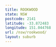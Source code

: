 ```yaml
---
title: ROOKWOOD
state: NSW
postcode: 2141
latitude: -33.872483
longitude: 151.044768
url: /nsw/rookwood/
layout: suburb
---
```

